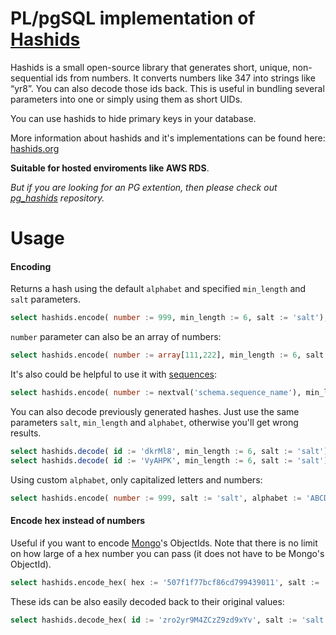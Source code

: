 # PL/pgSQL implementation of [Hashids](https://hashids.org/)

Hashids is a small open-source library that generates short, unique, non-sequential ids from numbers.
It converts numbers like 347 into strings like “yr8”. You can also decode those ids back. This is useful in bundling several parameters into one or simply using them as short UIDs.

You can use hashids to hide primary keys in your database.

More information about hashids and it's implementations can be found here: [hashids.org](http://hashids.org)

**Suitable for hosted enviroments like AWS RDS**.

*But if you are looking for an PG extention, then please check out [pg_hashids](https://github.com/iCyberon/pg_hashids) repository.*

# Usage
#### Encoding
Returns a hash using the default `alphabet` and specified `min_length` and `salt` parameters.

```sql
select hashids.encode( number := 999, min_length := 6, salt := 'salt'); -- dkrMl8
```

`number` parameter can also be an array of numbers:

```sql
select hashids.encode( number := array[111,222], min_length := 6, salt := 'salt'); -- VyAHPK
```

It's also could be helpful to use it with [sequences](https://www.postgresql.org/docs/current/static/sql-createsequence.html):

```sql
select hashids.encode( number := nextval('schema.sequence_name'), min_length := 6, salt := 'salt');
```
  
You can also decode previously generated hashes. Just use the same parameters `salt`, `min_length` and `alphabet`, otherwise you'll get wrong results.
  
```sql
select hashids.decode( id := 'dkrMl8', min_length := 6, salt := 'salt'); -- {999}
select hashids.decode( id := 'VyAHPK', min_length := 6, salt := 'salt'); -- {111,222}
```

Using custom `alphabet`, only capitalized letters and numbers:
	
```sql
select hashids.encode( number := 999, salt := 'salt', alphabet := 'ABCDEFGHIJKLMNOPQRSTUVWXYZ1234567890'); -- D3Q5
```
  
#### Encode hex instead of numbers

Useful if you want to encode [Mongo](https://www.mongodb.com/)'s ObjectIds. Note that there is no limit on how large of a hex number you can pass (it does not have to be Mongo's ObjectId).

```sql
select hashids.encode_hex( hex := '507f1f77bcf86cd799439011', salt := 'salt'); -- zro2yr9M4ZCzZ9zd9xYv
```
	
These ids can be also easily decoded back to their original values:

```sql
select hashids.decode_hex( id := 'zro2yr9M4ZCzZ9zd9xYv', salt := 'salt'); -- 507f1f77bcf86cd799439011
```
